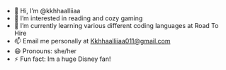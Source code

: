 - 👋 Hi, I’m @kkhhaalliiaa
- 👀 I’m interested in reading and cozy gaming
- 🌱 I’m currently learning various different coding languages at Road To Hire
- 📫 Email me personally at Kkhhaalliiaa011@gmail.com
- 😄 Pronouns: she/her
- ⚡ Fun fact: Im a huge Disney fan!
